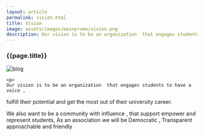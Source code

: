 ```yaml
---
layout: article
permalink: vision.html
title: Vision
image: assets/images/mainpromo/vision.png
description: Our vision is to be an organization  that engages students to have a voice ,fulfill their potential and get the most out of their university career.
---
```


<div class="container shadow wow slideInUp">
	<h3>{{page.title}}</h3>
	<img src="{{page.image}}" alt="blog">

	<p>
	Our vision is to be an organization  that engages students to have a voice ,
fulfill their potential and get the most out of their university career.
 </p>
   <p>
  We also want to be a community with influence , that support empower and
represent students, As an association we will be Democratic , Transparent
approachable and friendly
    </p>

</div>
